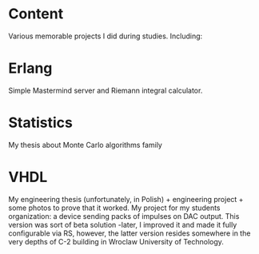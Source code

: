 Content
=======

Various memorable projects I did during studies. Including:

Erlang
======

Simple Mastermind server and Riemann integral calculator.

Statistics
==========

My thesis about Monte Carlo algorithms family

VHDL
====

My engineering thesis (unfortunately, in Polish) + engineering project + some photos to prove that it worked.
My project for my students organization: a device sending packs of impulses on DAC output. This version was sort of beta solution -later, I improved it and made it fully configurable via RS, however, the latter version resides somewhere in the very depths of C-2 building in Wroclaw University of Technology.